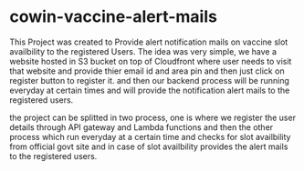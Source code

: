 # cowin-vaccine-alert-mails

This Project was created to Provide alert notification mails on vaccine slot availbility to the registered Users. The idea was very simple, we have a website hosted in S3 bucket on top of Cloudfront where user needs to visit that website and provide thier email id and area pin and then just click on register button to register it.
and then our backend process will be running everyday at certain times and will provide the notification alert mails to the registered users.

the project can be splitted in two process, one is where we register the user details through API gateway and Lambda functions and then the other process which run everyday at a certain time and checks for slot availbility from official govt site and in case of slot availbility provides the alert mails to the registered users.

